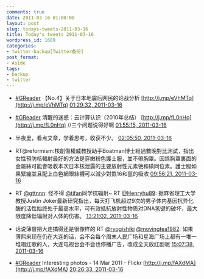 ```yaml
---
comments: true
date: 2011-03-16 01:00:00
layout: post
slug: todays-tweets-2011-03-16
title: Today's tweets 2011-03-16
wordpress_id: 1689
categories:
- twitter-backup[Twitter备份]
post_format:
- Aside
tags:
- backup
- twitter
---
```





  * [#GReader](http://search.twitter.com/search?q=%23GReader) 【No.4】关于日本地震后网民的论战分析 [http://j.mp/eVhMTq](http://j.mp/eVhMTq) [01:29:32, 2011-03-16](http://twitter.com/gfrog/statuses/47711038740770816)





  * [#GReader](http://search.twitter.com/search?q=%23GReader) 清醒的迷惑：云计算认识（2010年总结） [http://j.mp/fL0nHq](http://j.mp/fL0nHq) //三个问题说得好啊 [01:55:15, 2011-03-16](http://twitter.com/gfrog/statuses/47717508400156672)





  * 半夜里，看点文章，学着思考，收获不少。 [02:05:50, 2011-03-16](http://twitter.com/gfrog/statuses/47720171229560833)





  * RT@reformism:核創傷權威教授助手Boatman博士經過數晚對比測試，指出女性預防核輻射最好的方法是穿嫩粉色護士服，並不帶胸罩。因爲胸罩裏面的金屬絲可能會吸收本次日本核泄露的主要放射性元素铯和碘同位素。護士服如果緊繃並且配上白色網眼絲襪可以減少對氮16和氩的吸收 [09:56:21, 2011-03-16](http://twitter.com/gfrog/statuses/47838583385628672)





  * RT [@gttnnn](http://twitter.com/gttnnn): 怪不得 [@tifan](http://twitter.com/tifan)同学抗辐射~ RT [@Henryhu89](http://twitter.com/Henryhu89): 据麻省理工大学教授Justin Joker最新研究指出，每天打飞机超过9次的男子体内基因抗异化酶的活性始终处于最高水平，可有效抵抗放射性物质对DNA氢键的破坏，最大限度降低辐射对人体的伤害。 [13:21:02, 2011-03-16](http://twitter.com/gfrog/statuses/47890090994831361)





  * 话说薄督把大连搞得还是很像样的 RT [@ryogishiki](http://twitter.com/ryogishiki) [@movingtea1982](http://twitter.com/movingtea1982): 如果薄熙来现在仍在大连的话，会不会每个周末人民广场和星海广场上都有一堆一堆唱红歌的人，大连电视台会不会也停播广告，改成全天放红剧呢 [15:07:38, 2011-03-16](http://twitter.com/gfrog/statuses/47916919214448641)





  * [#GReader](http://search.twitter.com/search?q=%23GReader) Interesting photos - 14 Mar 2011 - Flickr [http://j.mp/fAXdMA](http://j.mp/fAXdMA) [20:26:33, 2011-03-16](http://twitter.com/gfrog/statuses/47997176793669632)




